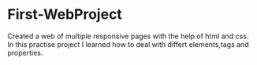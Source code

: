 # First-WebProject
Created a web of multiple responsive pages with the help of html and css. In this practise project I learned how to deal with differt elements,tags and properties. 
